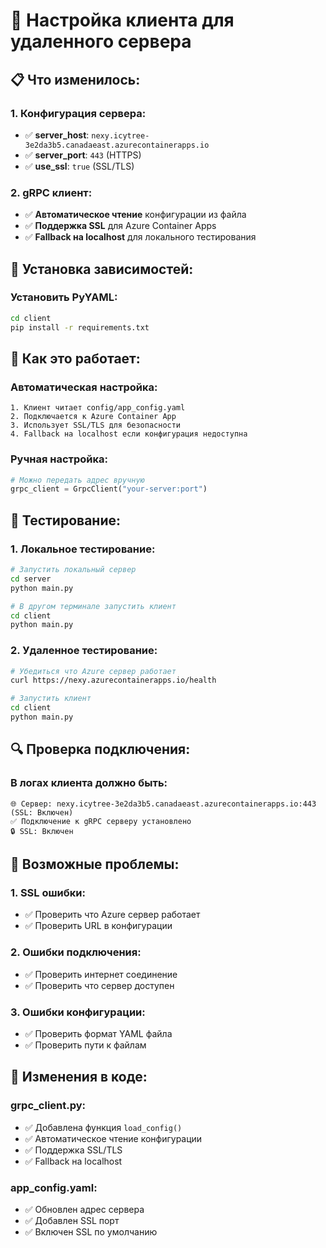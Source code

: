 # 🚀 Настройка клиента для удаленного сервера

## 📋 Что изменилось:

### **1. Конфигурация сервера:**
- ✅ **server_host**: `nexy.icytree-3e2da3b5.canadaeast.azurecontainerapps.io`
- ✅ **server_port**: `443` (HTTPS)
- ✅ **use_ssl**: `true` (SSL/TLS)

### **2. gRPC клиент:**
- ✅ **Автоматическое чтение** конфигурации из файла
- ✅ **Поддержка SSL** для Azure Container Apps
- ✅ **Fallback на localhost** для локального тестирования

## 🔧 Установка зависимостей:

### **Установить PyYAML:**
```bash
cd client
pip install -r requirements.txt
```

## 🎯 Как это работает:

### **Автоматическая настройка:**
```
1. Клиент читает config/app_config.yaml
2. Подключается к Azure Container App
3. Использует SSL/TLS для безопасности
4. Fallback на localhost если конфигурация недоступна
```

### **Ручная настройка:**
```python
# Можно передать адрес вручную
grpc_client = GrpcClient("your-server:port")
```

## 🧪 Тестирование:

### **1. Локальное тестирование:**
```bash
# Запустить локальный сервер
cd server
python main.py

# В другом терминале запустить клиент
cd client
python main.py
```

### **2. Удаленное тестирование:**
```bash
# Убедиться что Azure сервер работает
curl https://nexy.azurecontainerapps.io/health

# Запустить клиент
cd client
python main.py
```

## 🔍 Проверка подключения:

### **В логах клиента должно быть:**
```
🌐 Сервер: nexy.icytree-3e2da3b5.canadaeast.azurecontainerapps.io:443 (SSL: Включен)
✅ Подключение к gRPC серверу установлено
🔒 SSL: Включен
```

## 🚨 Возможные проблемы:

### **1. SSL ошибки:**
- ✅ Проверить что Azure сервер работает
- ✅ Проверить URL в конфигурации

### **2. Ошибки подключения:**
- ✅ Проверить интернет соединение
- ✅ Проверить что сервер доступен

### **3. Ошибки конфигурации:**
- ✅ Проверить формат YAML файла
- ✅ Проверить пути к файлам

## 📝 Изменения в коде:

### **grpc_client.py:**
- ✅ Добавлена функция `load_config()`
- ✅ Автоматическое чтение конфигурации
- ✅ Поддержка SSL/TLS
- ✅ Fallback на localhost

### **app_config.yaml:**
- ✅ Обновлен адрес сервера
- ✅ Добавлен SSL порт
- ✅ Включен SSL по умолчанию
